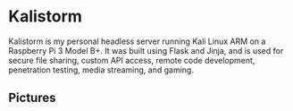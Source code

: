 # Kalistorm

Kalistorm is my personal headless server running Kali Linux ARM on a Raspberry Pi 3 Model B+. It was built using Flask and Jinja, and is used for secure file sharing, custom API access, remote code development, penetration testing, media streaming, and gaming.

## Pictures
